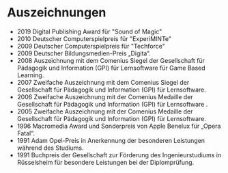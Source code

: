 # Auszeichnungen

- 2019 Digital Publishing Award für "Sound of Magic"
- 2010 Deutscher Computerspielpreis für "ExperiMINTe"
- 2009 Deutscher Computerspielpreis für "Techforce"
- 2009 Deutscher Bildungsmedien-Preis „Digita“.
- 2008 Auszeichnung mit dem Comenius Siegel der Gesellschaft für Pädagogik und Information (GPI) für Lernsoftware für Game Based Learning.
- 2007 Zweifache Auszeichnung mit dem Comenius Siegel der Gesellschaft für Pädagogik und Information (GPI) für Lernsoftware.
- 2006 Zweifache Auszeichnung mit der Comenius Medaille der Gesellschaft für Pädagogik und Information (GPI) für Lernsoftware .
- 2005 Zweifache Auszeichnung mit der Comenius Medaille der Gesellschaft für Pädagogik und Information (GPI) für Lernsoftware.
- 1996 Macromedia Award und Sonderpreis von Apple Benelux für „Opera Fatal“.
- 1991 Adam Opel-Preis in Anerkennung der besonderen Leistungen während des Studiums.
- 1991 Buchpreis der Gesellschaft zur Förderung des Ingenieurstudiums in Rüsselsheim für besondere Leistungen bei der Diplomprüfung.
